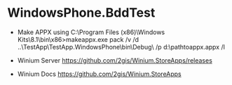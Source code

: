 # WindowsPhone.BddTest

- Make APPX using
C:\Program Files (x86)\Windows Kits\8.1\bin\x86>makeappx.exe pack  /v /d ..\TestApp\TestApp.WindowsPhone\bin\Debug\ /p d:\pathtoappx.appx /l

- Winium Server
https://github.com/2gis/Winium.StoreApps/releases

- Winium Docs
https://github.com/2gis/Winium.StoreApps